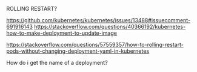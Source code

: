 ROLLING RESTART?

https://github.com/kubernetes/kubernetes/issues/13488#issuecomment-691916143
https://stackoverflow.com/questions/40366192/kubernetes-how-to-make-deployment-to-update-image

https://stackoverflow.com/questions/57559357/how-to-rolling-restart-pods-without-changing-deployment-yaml-in-kubernetes

How do i get the name of a deployment? 